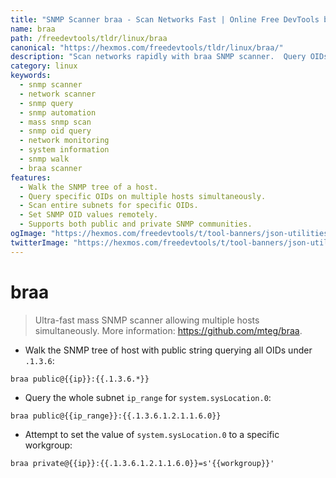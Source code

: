 ```yaml
---
title: "SNMP Scanner braa - Scan Networks Fast | Online Free DevTools by Hexmos"
name: braa
path: /freedevtools/tldr/linux/braa
canonical: "https://hexmos.com/freedevtools/tldr/linux/braa/"
description: "Scan networks rapidly with braa SNMP scanner.  Query OIDs, manage network devices, and automate SNMP tasks. Free online tool, no registration required."
category: linux
keywords:
  - snmp scanner
  - network scanner
  - snmp query
  - snmp automation
  - mass snmp scan
  - snmp oid query
  - network monitoring
  - system information
  - snmp walk
  - braa scanner
features:
  - Walk the SNMP tree of a host.
  - Query specific OIDs on multiple hosts simultaneously.
  - Scan entire subnets for specific OIDs.
  - Set SNMP OID values remotely.
  - Supports both public and private SNMP communities.
ogImage: "https://hexmos.com/freedevtools/t/tool-banners/json-utilities-banner.png"
twitterImage: "https://hexmos.com/freedevtools/t/tool-banners/json-utilities-banner.png"
---
```


# braa

> Ultra-fast mass SNMP scanner allowing multiple hosts simultaneously.
> More information: <https://github.com/mteg/braa>.

- Walk the SNMP tree of host with public string querying all OIDs under `.1.3.6`:

`braa public@{{ip}}:{{.1.3.6.*}}`

- Query the whole subnet `ip_range` for `system.sysLocation.0`:

`braa public@{{ip_range}}:{{.1.3.6.1.2.1.1.6.0}}`

- Attempt to set the value of `system.sysLocation.0` to a specific workgroup:

`braa private@{{ip}}:{{.1.3.6.1.2.1.1.6.0}}=s'{{workgroup}}'`
